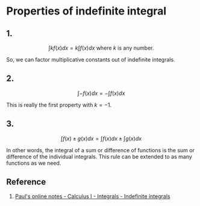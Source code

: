 # Properties of indefinite integral

## 1.

$$
\int k f(x) dx = k \int f(x) dx \text{ where } k \text{ is any number. }
$$

So, we can factor multiplicative constants out of indefinite integrals.

## 2.

$$
\int - f(x) dx = - \int f(x) dx 
$$

This is really the first property with $k = -1$.

## 3.

$$
\int f(x) \pm g(x) dx = \int f(x) dx \pm \int g(x) dx
$$

In other words, the integral of a sum or difference of functions is the sum or difference of the individual integrals. This rule can be extended to as many functions as we need.

## Reference

1. [Paul's online notes - Calculus I - Integrals - Indefinite integrals](https://tutorial.math.lamar.edu/Classes/CalcI/IndefiniteIntegrals.aspx)